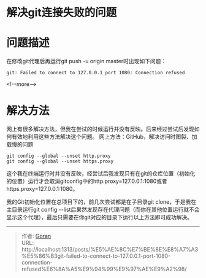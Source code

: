 # 解决git连接失败的问题






# 问题描述

在修改git代理后再运行git push -u origin master时出现如下问题：

```
git: Failed to connect to 127.0.0.1 port 1080: Connection refused
```

&lt;!--more--&gt;

# 解决方法

网上有很多解决方法，但我在尝试的时候运行并没有反映。后来经过尝试后发现如何有效地利用这些方法解决这个问题。
网上方法：GitHub，解决访问时图裂、加载慢的问题

```
git config --global --unset http.proxy  
git config --global --unset https.proxy
```

这个我在终端运行时并没有反映，经尝试后我发现只有在git的仓库位置（初始化的位置）运行才会取消gitconfig中的http.proxy=127.0.0.1:1080或者https.proxy=127.0.0.1:1080。

我的Git初始化位置在总项目下的，前几次尝试都是在子目录git clone，于是我在主目录运行git config --list后果然发现存在代理问题（而你在其他位置运行就不会显示这个代理），最后只需要在你git对应的目录下运行以上方法即可成功解决。



---

> 作者: [Goran](https://github.com/GoranTan)  
> URL: http://localhost:1313/posts/%E5%AE%8C%E7%BE%8E%E8%A7%A3%E5%86%B3git-failed-to-connect-to-127.0.0.1-port-1080-connection-refused%E6%8A%A5%E9%94%99%E9%97%AE%E9%A2%98/  

